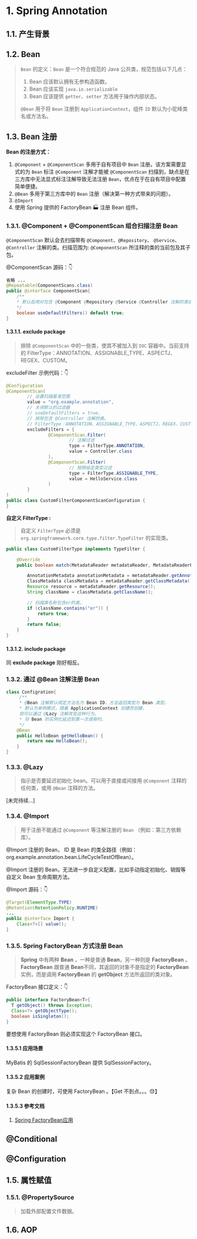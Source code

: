 # 1. Spring Annotation

## 1.1. 产生背景

## 1.2. Bean

> `Bean` 的定义：`Bean` 是一个符合规范的 Java 公共类，规范包括以下几点：
>
>  1. Bean 应该默认拥有无参构造函数。
>  2. Bean 应该实现 `java.io.serializable`
>  3. Bean 应该提供 `getter`、`setter` 方法用于操作内部状态。
> 
> `@Bean` 用于将 `Bean` 注册到 `ApplicationContext`，组件 `ID` 默认为小驼峰类名或方法名。

## 1.3. Bean 注册

**Bean 的注册方式：**

1. `@Component` + `@ComponentScan` 多用于自有项目中 `Bean` 注册。该方案需要显式的为 `Bean` 标注 `@Component` 注解才能被 `@ComponentScan` 扫描到，缺点是在三方库中无法显式标注注解导致无法注册 `Bean`，优点在于在自有项目中配置简单便捷。
2. `@Bean` 多用于第三方库中的 `Bean` 注册（解决第一种方式带来的问题）。
3. `@Import`
4. 使用 Spring 提供的 FactoryBean 🏭 注册 Bean 组件。

### 1.3.1. @Component + @ComponentScan 组合扫描注册 Bean

`@ComponentScan` 默认会去扫描带有 `@Component`、`@Repository`、
`@Service`、`@Controller` 注解的类。扫描范围为: `@ComponentScan` 所注释的类的当前包及其子包。

@ComponentScan 源码：👇

```java
省略 ...
@Repeatable(ComponentScans.class)
public @interface ComponentScan{
    /**
    * 默认启用对包含 @Component @Repository @Service @Controller 注解的类进行扫描。
    */
    boolean useDefaultFilters() default true;
}
```

#### 1.3.1.1. exclude package

> 排除 `@ComponentScan` 中的一些类，使其不被加入到 `IOC` 容器中。当前支持的 FilterType：ANNOTATION、ASSIGNABLE_TYPE、ASPECTJ、REGEX、CUSTOM。

excludeFilter 示例代码：👇

```java
@Configuration
@ComponentScan(
        // 设置扫描基准范围
        value = "org.example.annotation",
        // 关闭默认的过滤器
        // useDefaultFilters = true,
        // 排除包含 @Controller 注解的类。
        // FilterType：ANNOTATION、ASSIGNABLE_TYPE、ASPECTJ、REGEX、CUSTOM
        excludeFilters = {
                @ComponentScan.Filter(
                        // 注解过滤
                        type = FilterType.ANNOTATION,
                        value = Controller.class
                ),
                @ComponentScan.Filter(
                        // 按照给定类型过滤
                        type = FilterType.ASSIGNABLE_TYPE,
                        value = HelloService.class
                )
        }
)
public class CustomFilterComponentScanConfiguration {
}
```

**自定义 FilterType :**
> 自定义 `FilterType` 必须是 `org.springframework.core.type.filter.TypeFilter` 的实现类。

```java
public class CustomFilterType implements TypeFilter {

    @Override
    public boolean match(MetadataReader metadataReader, MetadataReaderFactory metadataReaderFactory) throws IOException {

        AnnotationMetadata annotationMetadata = metadataReader.getAnnotationMetadata();
        ClassMetadata classMetadata = metadataReader.getClassMetadata();
        Resource resource = metadataReader.getResource();
        String className = classMetadata.getClassName();

        // 扫描类名称包含er的类。
        if (className.contains("er")) {
            return true;
        }
        return false;
    }
}
```

#### 1.3.1.2. include package

同 **exclude package** 刚好相反。

### 1.3.2. 通过 @Bean 注解注册 Bean

```java
class Configration{
     /**
     * @Bean 注解默认规定方法名为 Bean ID，方法返回类型为 Bean 类型。
     * 默认为单例模式，随着 ApplicationContext 创建而创建，
     但可以通过 @Lazy 注解改变这种行为，
     * 将 Bean 的实例化延迟到第一次调用时。
     */
    @Bean
    public HelloBean getHelloBean() {
        return new HelloBean();
    }
}
```

### 1.3.3. @Lazy

> 指示是否要延迟初始化 bean。可以用于直接或间接用 `@Component` 注释的任何类，或用 `@Bean` 注释的方法。

[未完待续...]

### 1.3.4. @Import

> 用于注册不能通过 `@Component` 等注解注册的 `Bean` （例如：第三方依赖库）。

@Import 注册的 Bean， ID 是 Bean 的类全路径（例如：org.example.annotation.bean.LifeCycleTestOfBean）。

@Import 注册的 Bean，无法进一步自定义配置，比如手动指定初始化、销毁等自定义 Bean 生命周期方法。

@Import 源码：👇

```java
@Target(ElementType.TYPE)
@Retention(RetentionPolicy.RUNTIME)
...
public @interface Import {
    Class<?>[] value();
}
```



### 1.3.5. Spring FactoryBean 方式注册 Bean

> **Spring** 中有两种  **Bean** ，一种是普通 **Bean**，另一种则是 **FactoryBean** 。**FactoryBean** 跟普通 **Bean**不同，其返回的对象不是指定的 **FactoryBean** 实例，而是调用 **FactoryBean** 的 **getObject** 方法所返回的类对象。



FactoryBean 接口定义：👇

```java
public interface FactoryBean<T>{
  T getObject() throws Exception;
  Class<?> getObjectType();
  boolean isSingleton();
}
```

要想使用 FactoryBean 则必须实现这个 FactoryBean 接口。

#### 1.3.5.1 应用场景

MyBatis 的 SqlSessionFactoryBean 提供 SqlSessionFactory。

#### 1.3.5.2 应用案例

复杂 Bean 的创建时，可使用 FactoryBean 。【Get 不到点。。。😓】

#### 1.3.5.3 参考文档

1. [Spring FactoryBean应用](https://www.jianshu.com/p/6f0a59623090)

## @Conditional

## @Configuration

## 1.5. 属性赋值

### 1.5.1. @PropertySource

> 加载外部配置文件数据。

## 1.6. AOP
